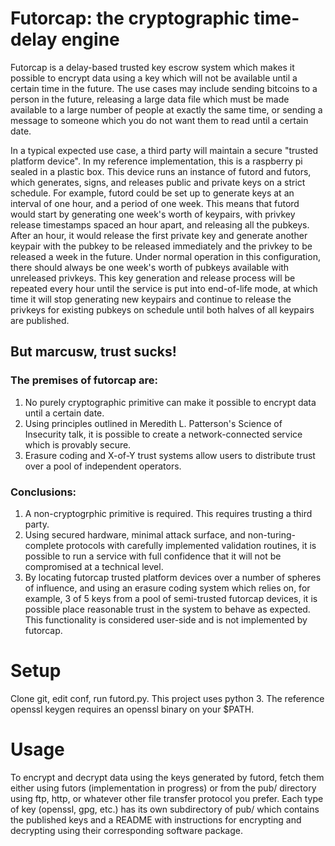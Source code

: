 # Futorcap: the cryptographic time-delay engine

Futorcap is a delay-based trusted key escrow system which makes it possible to encrypt data using a key which will not be available until a certain time in the future. The use cases may include sending bitcoins to a person in the future, releasing a large data file which must be made available to a large number of people at exactly the same time, or sending a message to someone which you do not want them to read until a certain date.

In a typical expected use case, a third party will maintain a secure "trusted platform device". In my reference implementation, this is a raspberry pi sealed in a plastic box. This device runs an instance of futord and futors, which generates, signs, and releases public and private keys on a strict schedule. For example, futord could be set up to generate keys at an interval of one hour, and a period of one week. This means that futord would start by generating one week's worth of keypairs, with privkey release timestamps spaced an hour apart, and releasing all the pubkeys. After an hour, it would release the first private key and generate another keypair with the pubkey to be released immediately and the privkey to be released a week in the future. Under normal operation in this configuration, there should always be one week's worth of pubkeys available with unreleased privkeys. This key generation and release process will be repeated every hour until the service is put into end-of-life mode, at which time it will stop generating new keypairs and continue to release the privkeys for existing pubkeys on schedule until both halves of all keypairs are published.

## But marcusw, trust sucks!

### The premises of futorcap are:

1. No purely cryptographic primitive can make it possible to encrypt data until a certain date.
2. Using principles outlined in Meredith L. Patterson's Science of Insecurity talk, it is possible to create a network-connected service which is provably secure.
3. Erasure coding and X-of-Y trust systems allow users to distribute trust over a pool of independent operators.

### Conclusions:

1. A non-cryptogrphic primitive is required. This requires trusting a third party.
2. Using secured hardware, minimal attack surface, and non-turing-complete protocols with carefully implemented validation routines, it is possible to run a service with full confidence that it will not be compromised at a technical level.
3. By locating futorcap trusted platform devices over a number of spheres of influence, and using an erasure coding system which relies on, for example, 3 of 5 keys from a pool of semi-trusted futorcap devices, it is possible place reasonable trust in the system to behave as expected. This functionality is considered user-side and is not implemented by futorcap.

# Setup

Clone git, edit conf, run futord.py. This project uses python 3. The reference openssl keygen requires an openssl binary on your $PATH.

# Usage

To encrypt and decrypt data using the keys generated by futord, fetch them either using futors (implementation in progress) or from the pub/ directory using ftp, http, or whatever other file transfer protocol you prefer. Each type of key (openssl, gpg, etc.) has its own subdirectory of pub/ which contains the published keys and a README with instructions for encrypting and decrypting using their corresponding software package.
